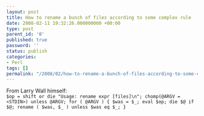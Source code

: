 ```yaml
---
layout: post
title: How to rename a bunch of files according to some complex rule
date: 2008-02-11 19:32:26.000000000 +00:00
type: post
parent_id: '0'
published: true
password: ''
status: publish
categories:
- Perl
tags: []
permalink: "/2008/02/how-to-rename-a-bunch-of-files-according-to-some-complex-rule/"
---
```

From Larry Wall himself:  
`$op = shift or die "Usage: rename expr [files]\n";
chomp(@ARGV = <STDIN>) unless @ARGV;
for ( @ARGV )
{
$was = $_;
eval $op;
die $@ if $@;
rename ( $was, $_ ) unless $was eq $_;
}`

